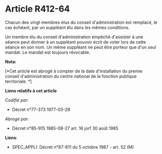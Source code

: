 # Article R412-64

Chacun des vingt membres élus du conseil d'administration est remplacé, le cas échéant, par un suppléant élu dans les mêmes
conditions.

Un membre élu du conseil d'administration empêché d'assister à une séance peut donner à un suppléant pouvoir écrit de voter
lors de cette séance en son nom. Un même suppléant ne peut être porteur que d'un seul mandat. Le mandat est toujours
révocable.

**Nota:**

[*Cet article est abrogé à compter de la date d'installation du premie conseil d'administration du centre national de la
fonction publique territoriale. *]

**Liens relatifs à cet article**

_Codifié par_:

  - Décret n°77-373 1977-03-28

_Abrogé par_:

  - Décret n°85-915 1985-08-27 art. 16 jorf 30 août 1985

**Liens**:

  - SPEC_APPLI: Décret n°87-811 du 5 octobre 1987 - art. 52 (M)
